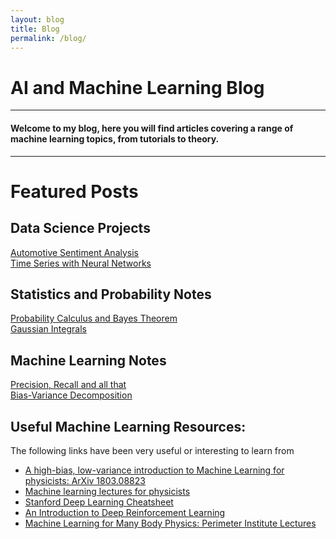 ```yaml
---
layout: blog
title: Blog
permalink: /blog/
---
```



# AI and Machine Learning Blog  
<hr />

#### Welcome to my blog, here you will find articles covering a range of machine learning topics, from tutorials to theory.

<hr />


# Featured Posts

## Data Science Projects       
[Automotive Sentiment Analysis](_posts/2019-03-31-twitter_automotive_sentiment_analysis.md/#about)  
[Time Series with Neural Networks]()  

## Statistics and Probability Notes
[Probability Calculus and Bayes Theorem](_posts/2018-12-06-Probability_Calculus.md/#about)   
[Gaussian Integrals](_posts/2019-07-09-Gaussian_integrals.md/#about)

## Machine Learning Notes 
[Precision, Recall and all that](_posts/2018-12-06-Precision_Recall_and_all_that.md/#about)  
[Bias-Variance Decomposition](_posts/2018-12-06-Bias_Variance_decompositon.md/#about)


## Useful Machine Learning Resources:
The following links have been very useful or interesting to learn from
* [A high-bias, low-variance introduction to Machine Learning for physicists: ArXiv 1803.08823](https://arxiv.org/abs/1803.08823)   
* [Machine learning lectures for physicists](https://machine-learning-for-physicists.org/)  
* [Stanford Deep Learning Cheatsheet](https://github.com/afshinea/stanford-cs-230-deep-learning)
* [An Introduction to Deep Reinforcement Learning](https://arxiv.org/abs/1811.12560)
* [Machine Learning for Many Body Physics: Perimeter Institute Lectures](http://pirsa.org/C18002)


<!--- ### [Sept 1, 2018: An Amazing Sample](_posts/2016-06-04-example-content.md/#about): --->

<!--- I discuss the meaning of sample pages and put some content.  --->


<!--- ## Older Posts --->
<!--- #### [August 27, 2018: An amazing old post](_posts/2016-06-04-test-page.md/#about):--->
